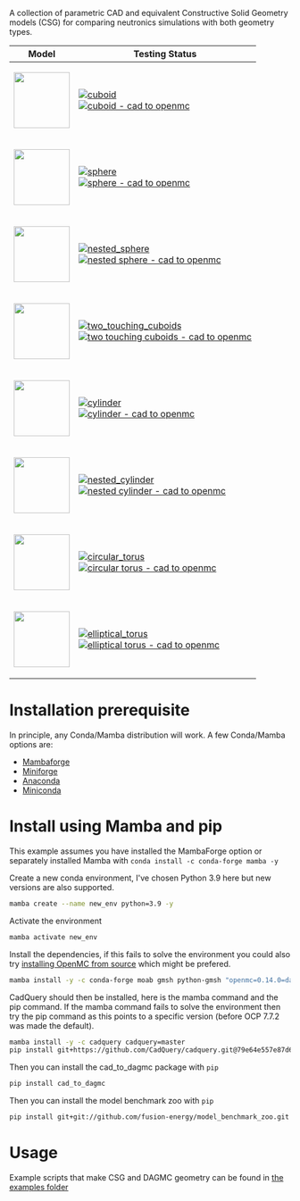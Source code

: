 
A collection of parametric CAD and equivalent Constructive Solid Geometry
models (CSG) for comparing neutronics simulations with both geometry types.

| Model | Testing Status |
|---|---|
|         <p align="center"><img src="https://user-images.githubusercontent.com/8583900/262374951-5e711a8b-a3db-4476-8f56-03a620d74b93.png" width="100"></p>  |     [![cuboid](https://github.com/fusion-energy/model_benchmark_zoo/actions/workflows/cuboid_cad_to_dagmc.yml/badge.svg)](https://github.com/fusion-energy/model_benchmark_zoo/actions/workflows/cuboid_cad_to_dagmc.yml) <br> [![cuboid - cad to openmc](https://github.com/fusion-energy/model_benchmark_zoo/actions/workflows/cuboid_cad_to_openmc.yml/badge.svg)](https://github.com/fusion-energy/model_benchmark_zoo/actions/workflows/cuboid_cad_to_openmc.yml) |
|         <p align="center"><img src="https://user-images.githubusercontent.com/8583900/262374950-ef8696dd-adbc-4fd8-bd44-c5304e1d0709.png" width="100"></p>  |     [![sphere](https://github.com/fusion-energy/model_benchmark_zoo/actions/workflows/sphere_cad_to_dagmc.yml/badge.svg)](https://github.com/fusion-energy/model_benchmark_zoo/actions/workflows/sphere_cad_to_dagmc.yml) <br> [![sphere - cad to openmc](https://github.com/fusion-energy/model_benchmark_zoo/actions/workflows/sphere_cad_to_openmc.yml/badge.svg)](https://github.com/fusion-energy/model_benchmark_zoo/actions/workflows/sphere_cad_to_openmc.yml) |
|         <p align="center"><img src="https://user-images.githubusercontent.com/8583900/262374954-20dee8fb-5199-4fc2-86a7-00452b6bdc89.png" width="100"></p>  |     [![nested_sphere](https://github.com/fusion-energy/model_benchmark_zoo/actions/workflows/nested_sphere_cad_to_dagmc.yml/badge.svg)](https://github.com/fusion-energy/model_benchmark_zoo/actions/workflows/nested_sphere_cad_to_dagmc.yml) <br> [![nested sphere - cad to openmc](https://github.com/fusion-energy/model_benchmark_zoo/actions/workflows/nested_sphere_cad_to_openmc.yml/badge.svg)](https://github.com/fusion-energy/model_benchmark_zoo/actions/workflows/nested_sphere_cad_to_openmc.yml) |
|         <p align="center"><img src="https://user-images.githubusercontent.com/8583900/262374945-aea2582b-1d5f-40b1-a77b-bef79dce50da.png" width="100"></p>  |     [![two_touching_cuboids](https://github.com/fusion-energy/model_benchmark_zoo/actions/workflows/two_touching_cuboids_cad_to_dagmc.yml/badge.svg)](https://github.com/fusion-energy/model_benchmark_zoo/actions/workflows/two_touching_cuboids_cad_to_dagmc.yml) <br> [![two touching cuboids - cad to openmc](https://github.com/fusion-energy/model_benchmark_zoo/actions/workflows/two_touching_cuboids_cad_to_openmc.yml/badge.svg)](https://github.com/fusion-energy/model_benchmark_zoo/actions/workflows/two_touching_cuboids_cad_to_openmc.yml) |
|         <p align="center"><img src="https://user-images.githubusercontent.com/8583900/284880533-c18e3345-52ec-4253-baa8-e1dbe2a52944.png" width="100"></p>  |     [![cylinder](https://github.com/fusion-energy/model_benchmark_zoo/actions/workflows/cylinder_cad_to_dagmc.yml/badge.svg)](https://github.com/fusion-energy/model_benchmark_zoo/actions/workflows/cylinder_cad_to_dagmc.yml) <br> [![cylinder - cad to openmc](https://github.com/fusion-energy/model_benchmark_zoo/actions/workflows/cylinder_cad_to_openmc.yml/badge.svg)](https://github.com/fusion-energy/model_benchmark_zoo/actions/workflows/cylinder_cad_to_openmc.yml)|
|         <p align="center"><img src="https://raw.githubusercontent.com/fusion-energy/model_benchmark_zoo/main/examples/nestedcylinder.png" width="100"></p>  |     [![nested_cylinder](https://github.com/fusion-energy/model_benchmark_zoo/actions/workflows/nested_cylinder_cad_to_dagmc.yml/badge.svg)](https://github.com/fusion-energy/model_benchmark_zoo/actions/workflows/nested_cylinder_cad_to_dagmc.yml) <br> [![nested cylinder - cad to openmc](https://github.com/fusion-energy/model_benchmark_zoo/actions/workflows/nested_cylinder_cad_to_openmc.yml/badge.svg)](https://github.com/fusion-energy/model_benchmark_zoo/actions/workflows/nested_cylinder_cad_to_openmc.yml) |
|         <p align="center"><img src="https://raw.githubusercontent.com/fusion-energy/model_benchmark_zoo/main/examples/circulartorus.png" width="100"></p>  |     [![circular_torus](https://github.com/fusion-energy/model_benchmark_zoo/actions/workflows/circular_torus_cad_to_dagmc.yml/badge.svg)](https://github.com/fusion-energy/model_benchmark_zoo/actions/workflows/circular_torus_cad_to_dagmc.yml) <br> [![circular torus - cad to openmc](https://github.com/fusion-energy/model_benchmark_zoo/actions/workflows/circular_torus_cad_to_openmc.yml/badge.svg)](https://github.com/fusion-energy/model_benchmark_zoo/actions/workflows/circular_torus_cad_to_openmc.yml) |
|         <p align="center"><img src="https://raw.githubusercontent.com/fusion-energy/model_benchmark_zoo/main/examples/ellipticaltorus.png" width="100"></p>  |     [![elliptical_torus](https://github.com/fusion-energy/model_benchmark_zoo/actions/workflows/elliptical_torus_cad_to_dagmc.yml/badge.svg)](https://github.com/fusion-energy/model_benchmark_zoo/actions/workflows/elliptical_torus_cad_to_dagmc.yml) <br> [![elliptical torus - cad to openmc](https://github.com/fusion-energy/model_benchmark_zoo/actions/workflows/elliptical_torus_cad_to_openmc.yml/badge.svg)](https://github.com/fusion-energy/model_benchmark_zoo/actions/workflows/elliptical_torus_cad_to_openmc.yml) |

# Installation prerequisite

In principle, any Conda/Mamba distribution will work. A few Conda/Mamba options are:
- [Mambaforge](https://github.com/conda-forge/miniforge#mambaforge)
- [Miniforge](https://github.com/conda-forge/miniforge#miniforge-pypy3)
- [Anaconda](https://www.anaconda.com/download)
- [Miniconda](https://docs.conda.io/en/latest/miniconda.html)

# Install using Mamba and pip

This example assumes you have installed the MambaForge option or separately
installed Mamba with ```conda install -c conda-forge mamba -y```

Create a new conda environment, I've chosen Python 3.9 here but new versions are
also supported.

```bash
mamba create --name new_env python=3.9 -y
```

Activate the environment

```bash
mamba activate new_env
```

Install the dependencies, if this fails to solve the environment you could also try [installing OpenMC from source](https://docs.openmc.org/en/stable/quickinstall.html) which might be prefered.

```bash
mamba install -y -c conda-forge moab gmsh python-gmsh "openmc=0.14.0=dagmc*nompi*"
```

CadQuery should then be installed, here is the mamba command and the pip command. If the mamba command fails to solve the environment then try the pip command as this points to a specific version (before OCP 7.7.2 was made the default).
```bash
mamba install -y -c cadquery cadquery=master
pip install git+https://github.com/CadQuery/cadquery.git@79e64e557e87d63b84c1c8a60c0df8e941a1a4a1
```

Then you can install the cad_to_dagmc package with ```pip```

```bash
pip install cad_to_dagmc
```

Then you can install the model benchmark zoo with ```pip```

```bash
pip install git+git://github.com/fusion-energy/model_benchmark_zoo.git
```

# Usage

Example scripts that make CSG and DAGMC geometry can be found in [the examples folder](https://github.com/fusion-energy/model_benchmark_zoo/tree/main/examples)
